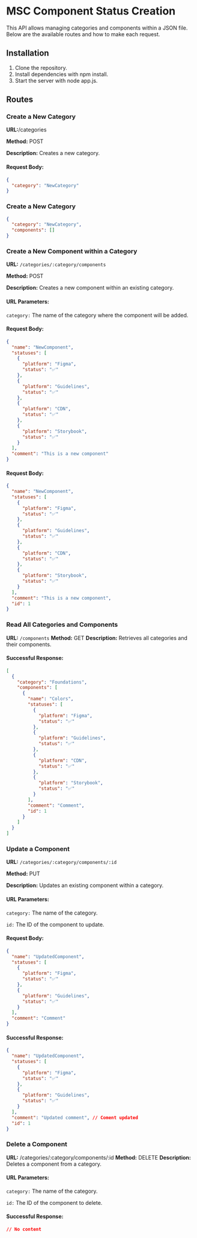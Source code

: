 # MSC Component Status Creation

This API allows managing categories and components within a JSON file. Below are the available routes and how to make each request.

## Installation

<ol>
    <li>Clone the repository.</li>
    <li>Install dependencies with npm install.</li>
    <li>Start the server with node app.js.</li> 
</ol>

## Routes

### Create a New Category

**URL:**/categories

**Method:** POST

**Description:** Creates a new category.

#### Request Body:

```json
{
  "category": "NewCategory"
}
```

### Create a New Category

```json
{
  "category": "NewCategory",
  "components": []
}
```

### Create a New Component within a Category

**URL:** `/categories/:category/components`

**Method:** POST

**Description:** Creates a new component within an existing category.

#### URL Parameters:

`category:` The name of the category where the component will be added.

#### Request Body:

```json
{
  "name": "NewComponent",
  "statuses": [
    {
      "platform": "Figma",
      "status": "✅"
    },
    {
      "platform": "Guidelines",
      "status": "✅"
    },
    {
      "platform": "CDN",
      "status": "✅"
    },
    {
      "platform": "Storybook",
      "status": "✅"
    }
  ],
  "comment": "This is a new component"
}
```

#### Request Body:

```json
{
  "name": "NewComponent",
  "statuses": [
    {
      "platform": "Figma",
      "status": "✅"
    },
    {
      "platform": "Guidelines",
      "status": "✅"
    },
    {
      "platform": "CDN",
      "status": "✅"
    },
    {
      "platform": "Storybook",
      "status": "✅"
    }
  ],
  "comment": "This is a new component",
  "id": 1
}
```

### Read All Categories and Components

**URL:** `/components`
**Method:** GET
**Description:** Retrieves all categories and their components.

#### Successful Response:

```json
[
  {
    "category": "Foundations",
    "components": [
      {
        "name": "Colors",
        "statuses": [
          {
            "platform": "Figma",
            "status": "✅"
          },
          {
            "platform": "Guidelines",
            "status": "✅"
          },
          {
            "platform": "CDN",
            "status": "✅"
          },
          {
            "platform": "Storybook",
            "status": "✅"
          }
        ],
        "comment": "Comment",
        "id": 1
      }
    ]
  }
]
```

### Update a Component

**URL:** `/categories/:category/components/:id`

**Method:** PUT

**Description:** Updates an existing component within a category.

#### URL Parameters:

`category:` The name of the category.

`id:` The ID of the component to update.

#### Request Body:

```json
{
  "name": "UpdatedComponent",
  "statuses": [
    {
      "platform": "Figma",
      "status": "✅"
    },
    {
      "platform": "Guidelines",
      "status": "✅"
    }
  ],
  "comment": "Comment"
}
```

#### Successful Response:

```json
{
  "name": "UpdatedComponent",
  "statuses": [
    {
      "platform": "Figma",
      "status": "✅"
    },
    {
      "platform": "Guidelines",
      "status": "✅"
    }
  ],
  "comment": "Updated comment", // Coment updated
  "id": 1
}
```

### Delete a Component

**URL:** /categories/:category/components/:id
**Method:** DELETE
**Description:** Deletes a component from a category.

#### URL Parameters:

`category:` The name of the category.

`id:` The ID of the component to delete.

#### Successful Response:

```json
// No content
```
